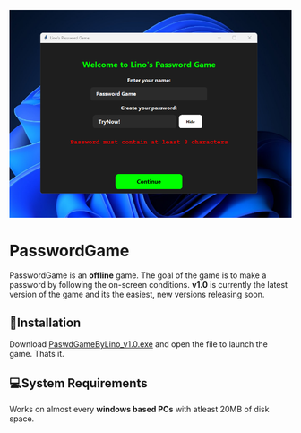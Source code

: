 ![Screenshot](https://github.com/LinoLV/PasswordGame/blob/main/screenshot.png)
# **PasswordGame**
PasswordGame is an **offline** game.
The goal of the game is to make a password by following the on-screen conditions.
**v1.0** is currently the latest version of the game and its the easiest, new versions releasing soon. 
## **📝Installation**
Download [PaswdGameByLino_v1.0.exe](https://github.com/LinoLV/PasswordGame/releases/tag/v1.0) and open the file to launch the game. Thats it.
## **💻System Requirements**
Works on almost every **windows based PCs** with atleast 20MB of disk space.
